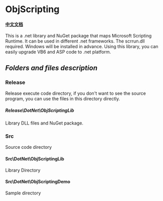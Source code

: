 # ObjScripting
#### [中文文档](https://github.com/PhongSeow/ObjScripting/blob/main/README.CN.md)
This is a .net library and NuGet package that maps Microsoft Scripting Runtime. It can be used in different .net frameworks.
The scrrun.dll required. Windows will be installed in advance.
Using this library, you can easily upgrade VB6 and ASP code to .net platform.

## ***Folders and files description***

### Release

Release execute code directory, if you don't want to see the source program, you can use the files in this directory directly.

##### Release\DotNet\ObjScriptingLib
Library DLL files and NuGet package.

### Src

Source code directory

#### Src\DotNet\ObjScriptingLib

Library Directory

#### Src\DotNet\ObjScriptingDemo

Sample directory

